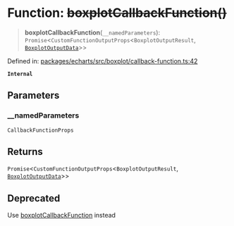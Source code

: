 # Function: ~~boxplotCallbackFunction()~~

> **boxplotCallbackFunction**(`__namedParameters`): `Promise`\<`CustomFunctionOutputProps`\<`BoxplotOutputResult`, [`BoxplotOutputData`](../type-aliases/BoxplotOutputData.md)\>\>

Defined in: [packages/echarts/src/boxplot/callback-function.ts:42](https://github.com/GeoDaCenter/openassistant/blob/0c688d870b87d67f5ae44bc9413af48292a3320a/packages/echarts/src/boxplot/callback-function.ts#L42)

**`Internal`**

## Parameters

### \_\_namedParameters

`CallbackFunctionProps`

## Returns

`Promise`\<`CustomFunctionOutputProps`\<`BoxplotOutputResult`, [`BoxplotOutputData`](../type-aliases/BoxplotOutputData.md)\>\>

## Deprecated

Use [boxplotCallbackFunction](boxplotCallbackFunction.md) instead
